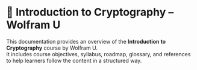 # 🔐 Introduction to Cryptography – Wolfram U

This documentation provides an overview of the **Introduction to Cryptography** course by Wolfram U.  
It includes course objectives, syllabus, roadmap, glossary, and references to help learners follow the content in a structured way.
